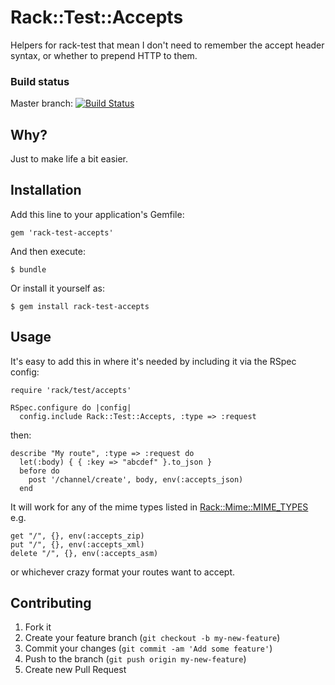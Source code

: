 # Rack::Test::Accepts

Helpers for rack-test that mean I don't need to remember the accept header syntax, or whether to prepend HTTP to them.

### Build status ###

Master branch:
[![Build Status](https://travis-ci.org/yb66/rack-test-accepts.png?branch=master)](https://travis-ci.org/yb66/rack-test-accepts)

## Why? ##

Just to make life a bit easier.

## Installation

Add this line to your application's Gemfile:

    gem 'rack-test-accepts'

And then execute:

    $ bundle

Or install it yourself as:

    $ gem install rack-test-accepts

## Usage

It's easy to add this in where it's needed by including it via the RSpec config:

    require 'rack/test/accepts'

    RSpec.configure do |config|
      config.include Rack::Test::Accepts, :type => :request

then:

    describe "My route", :type => :request do
      let(:body) { { :key => "abcdef" }.to_json }
      before do
        post '/channel/create', body, env(:accepts_json)
      end

It will work for any of the mime types listed in [Rack::Mime::MIME_TYPES](https://github.com/rack/rack/blob/master/lib/rack/mime.rb#L54) e.g.

    get "/", {}, env(:accepts_zip)
    put "/", {}, env(:accepts_xml)
    delete "/", {}, env(:accepts_asm)

or whichever crazy format your routes want to accept.

## Contributing

1. Fork it
2. Create your feature branch (`git checkout -b my-new-feature`)
3. Commit your changes (`git commit -am 'Add some feature'`)
4. Push to the branch (`git push origin my-new-feature`)
5. Create new Pull Request
